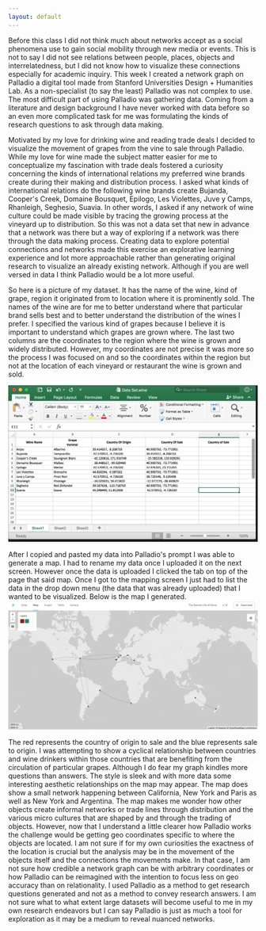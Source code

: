 ```yaml
---
layout: default
---
```


Before this class I did not think much about networks accept as a social phenomena use to gain social mobility through new media or events. This is not to say I did not see relations between people, places, objects and interrelatedness, but I did not know how to visualize these connections especially for academic inquiry. This week I created a network graph on Palladio a digital tool made from Stanford Universities Design + Humanities Lab. As a non-specialist (to say the least) Palladio was not complex to use. The most difficult part of using Palladio was gathering data. Coming from a literature and design background I have never worked with data before so an even more complicated task for me was formulating the kinds of research questions to ask through data making.

<p> Motivated by my love for drinking wine and reading trade deals I decided to visualize the movement of grapes from the vine to sale through Palladio. While my love for wine made the subject matter easier for me to conceptualize my fascination with trade deals fostered a curiosity concerning the kinds of international relations my preferred wine brands create during their making and distribution process. I asked what kinds of international relations do the following wine brands create Bujanda, Cooper's Creek, Domaine Bousquet, Epilogo, Les Violettes, Juve y Camps, Rhanleigh, Seghesio, Suavia. In other words, I asked if any network of wine culture could be made visible by tracing the growing process at the vineyard up to distribution. So this was not a data set that new in advance that a network was there but a way of exploring if a network was there through the data making process. Creating data to explore potential connections and networks made this exercise an explorative learning experience and lot more approachable rather than generating original research to visualize an already existing network. Although if you are well versed in data I think Palladio would be a lot more useful. <p/>

So here is a picture of my dataset. It has the name of the wine, kind of grape, region it originated from to location where it is prominently sold. The names of the wine are for me to better understand where that particular brand sells best and to better understand the distribution of the wines I prefer. I specified the various kind of grapes because I believe it is important to understand which grapes are grown where. The last two columns are the coordinates to the region where the wine is grown and widely distributed. However, my coordinates are not precise it was more so the process I was focused on and so the coordinates within the region but not at the location of each vineyard or restaurant the wine is grown and sold.     

<img src="/winedata.png">  


<p> After I copied and pasted my data into Palladio's prompt I was able to generate a map. I had to rename my data once I uploaded it on the next screen. However once the data is uploaded I clicked the tab on top of the page that said map. Once I got to the mapping screen I just had to list the data in the drop down menu (the data that was already uploaded) that I wanted to be visualized. Below is the map I generated.  

<img src="/Palladiomap.png">  

The red represents the country of origin to sale and the blue represents sale to origin. I was attempting to show a cyclical relationship between countries and wine drinkers within those countries that are benefiting from the circulation of particular grapes. Although I do fear my graph kindles more questions than answers. The style is sleek and with more data some interesting aesthetic relationships on the map may appear. The map does show a small network happening between California, New York and Paris as well as New York and Argentina. The map makes me wonder how other objects create informal networks or trade lines through distribution and the various micro cultures that are shaped by and through the trading of objects. However, now that I understand a little clearer how Palladio works the challenge would be getting geo coordinates specific to where the objects are located. I am not sure if for my own curiosities the exactness of the location is crucial but the analysis may be in the movement of the objects itself and the connections the movements make. In that case, I am not sure how credible a network graph can be with arbitrary coordinates or how Palladio can be reimagined with the intention to focus less on geo accuracy than on relationality. I used Palladio as a method to get research questions generated and not as a method to convey research answers. I am not sure what to what extent large datasets will become useful to me in my own research endeavors but I can say Palladio is just as much a tool for exploration as it may be a medium to reveal nuanced networks.  
